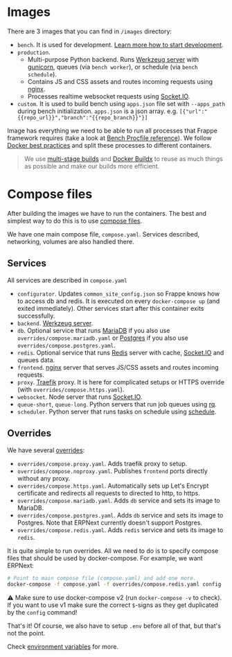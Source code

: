 # Images

There are 3 images that you can find in `/images` directory:

- `bench`. It is used for development. [Learn more how to start development](development.md).
- `production`.
  - Multi-purpose Python backend. Runs [Werkzeug server](https://werkzeug.palletsprojects.com/en/2.0.x/) with [gunicorn](https://gunicorn.org), queues (via `bench worker`), or schedule (via `bench schedule`).
  - Contains JS and CSS assets and routes incoming requests using [nginx](https://www.nginx.com).
  - Processes realtime websocket requests using [Socket.IO](https://socket.io).
- `custom`. It is used to build bench using `apps.json` file set with `--apps_path` during bench initialization. `apps.json` is a json array. e.g. `[{"url":"{{repo_url}}","branch":"{{repo_branch}}"}]`

Image has everything we need to be able to run all processes that Frappe framework requires (take a look at [Bench Procfile reference](https://frappeframework.com/docs/v14/user/en/bench/resources/bench-procfile)). We follow [Docker best practices](https://docs.docker.com/develop/develop-images/dockerfile_best-practices/#decouple-applications) and split these processes to different containers.

> We use [multi-stage builds](https://docs.docker.com/develop/develop-images/multistage-build/) and [Docker Buildx](https://docs.docker.com/engine/reference/commandline/buildx/) to reuse as much things as possible and make our builds more efficient.

# Compose files

After building the images we have to run the containers. The best and simplest way to do this is to use [compose files](https://docs.docker.com/compose/compose-file/).

We have one main compose file, `compose.yaml`. Services described, networking, volumes are also handled there.

## Services

All services are described in `compose.yaml`

- `configurator`. Updates `common_site_config.json` so Frappe knows how to access db and redis. It is executed on every `docker-compose up` (and exited immediately). Other services start after this container exits successfully.
- `backend`. [Werkzeug server](https://werkzeug.palletsprojects.com/en/2.0.x/).
- `db`. Optional service that runs [MariaDB](https://mariadb.com) if you also use `overrides/compose.mariadb.yaml` or [Postgres](https://www.postgresql.org) if you also use `overrides/compose.postgres.yaml`.
- `redis`. Optional service that runs [Redis](https://redis.io) server with cache, [Socket.IO](https://socket.io) and queues data.
- `frontend`. [nginx](https://www.nginx.com) server that serves JS/CSS assets and routes incoming requests.
- `proxy`. [Traefik](https://traefik.io/traefik/) proxy. It is here for complicated setups or HTTPS override (with `overrides/compose.https.yaml`).
- `websocket`. Node server that runs [Socket.IO](https://socket.io).
- `queue-short`, `queue-long`. Python servers that run job queues using [rq](https://python-rq.org).
- `scheduler`. Python server that runs tasks on schedule using [schedule](https://schedule.readthedocs.io/en/stable/).

## Overrides

We have several [overrides](https://docs.docker.com/compose/extends/):

- `overrides/compose.proxy.yaml`. Adds traefik proxy to setup.
- `overrides/compose.noproxy.yaml`. Publishes `frontend` ports directly without any proxy.
- `overrides/compose.https.yaml`. Automatically sets up Let's Encrypt certificate and redirects all requests to directed to http, to https.
- `overrides/compose.mariadb.yaml`. Adds `db` service and sets its image to MariaDB.
- `overrides/compose.postgres.yaml`. Adds `db` service and sets its image to Postgres. Note that ERPNext currently doesn't support Postgres.
- `overrides/compose.redis.yaml`. Adds `redis` service and sets its image to `redis`.

It is quite simple to run overrides. All we need to do is to specify compose files that should be used by docker-compose. For example, we want ERPNext:

```bash
# Point to main compose file (compose.yaml) and add one more.
docker-compose -f compose.yaml -f overrides/compose.redis.yaml config
```

⚠ Make sure to use docker-compose v2 (run `docker-compose -v` to check). If you want to use v1 make sure the correct `$`-signs as they get duplicated by the `config` command!

That's it! Of course, we also have to setup `.env` before all of that, but that's not the point.

Check [environment variables](environment-variables.md) for more.
